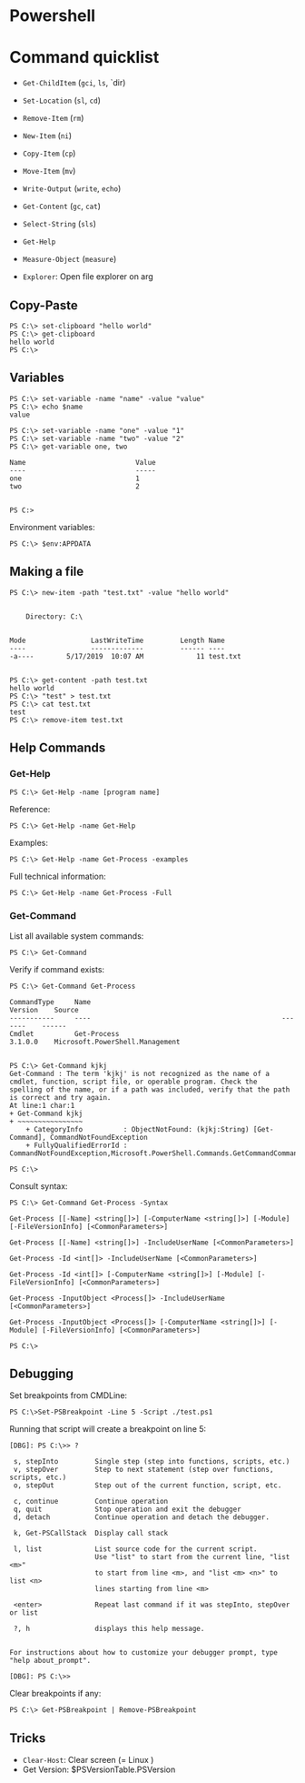 # Powershell

# Command quicklist

* `Get-ChildItem` (`gci`, `ls`, `dir)
* `Set-Location` (`sl`, `cd`)
* `Remove-Item` (`rm`)
* `New-Item` (`ni`)
* `Copy-Item` (`cp`)
* `Move-Item` (`mv`)
* `Write-Output` (`write`, `echo`)
* `Get-Content` (`gc`, `cat`)

* `Select-String` (`sls`)
* `Get-Help`
* `Measure-Object` (`measure`)

* `Explorer`: Open file explorer on arg


## Copy-Paste

```
PS C:\> set-clipboard "hello world"
PS C:\> get-clipboard
hello world
PS C:\>
```

## Variables

```
PS C:\> set-variable -name "name" -value "value"
PS C:\> echo $name
value
```

```
PS C:\> set-variable -name "one" -value "1"
PS C:\> set-variable -name "two" -value "2"
PS C:\> get-variable one, two

Name                           Value
----                           -----
one                            1
two                            2


PS C:>
```

Environment variables:
```
PS C:\> $env:APPDATA
```

## Making a file

```
PS C:\> new-item -path "test.txt" -value "hello world"


    Directory: C:\


Mode                LastWriteTime         Length Name
----                -------------         ------ ----
-a----        5/17/2019  10:07 AM             11 test.txt


PS C:\> get-content -path test.txt
hello world
PS C:\> "test" > test.txt
PS C:\> cat test.txt
test
PS C:\> remove-item test.txt
```

## Help Commands

### Get-Help

```
PS C:\> Get-Help -name [program name]
```

Reference:
```
PS C:\> Get-Help -name Get-Help
```

Examples:
```
PS C:\> Get-Help -name Get-Process -examples
```

Full technical information:
```
PS C:\> Get-Help -name Get-Process -Full
```

### Get-Command

List all available system commands:
```
PS C:\> Get-Command
```

Verify if command exists:
```
PS C:\> Get-Command Get-Process

CommandType     Name                                               Version    Source
-----------     ----                                               -------    ------
Cmdlet          Get-Process                                        3.1.0.0    Microsoft.PowerShell.Management


PS C:\> Get-Command kjkj
Get-Command : The term 'kjkj' is not recognized as the name of a cmdlet, function, script file, or operable program. Check the
spelling of the name, or if a path was included, verify that the path is correct and try again.
At line:1 char:1
+ Get-Command kjkj
+ ~~~~~~~~~~~~~~~~
    + CategoryInfo          : ObjectNotFound: (kjkj:String) [Get-Command], CommandNotFoundException
    + FullyQualifiedErrorId : CommandNotFoundException,Microsoft.PowerShell.Commands.GetCommandCommand

PS C:\>
```

Consult syntax:
```
PS C:\> Get-Command Get-Process -Syntax

Get-Process [[-Name] <string[]>] [-ComputerName <string[]>] [-Module] [-FileVersionInfo] [<CommonParameters>]

Get-Process [[-Name] <string[]>] -IncludeUserName [<CommonParameters>]

Get-Process -Id <int[]> -IncludeUserName [<CommonParameters>]

Get-Process -Id <int[]> [-ComputerName <string[]>] [-Module] [-FileVersionInfo] [<CommonParameters>]

Get-Process -InputObject <Process[]> -IncludeUserName [<CommonParameters>]

Get-Process -InputObject <Process[]> [-ComputerName <string[]>] [-Module] [-FileVersionInfo] [<CommonParameters>]

PS C:\>
```

## Debugging

Set breakpoints from CMDLine:
```
PS C:\>Set-PSBreakpoint -Line 5 -Script ./test.ps1
```

Running that script will create a breakpoint on line 5:
```
[DBG]: PS C:\>> ?

 s, stepInto         Single step (step into functions, scripts, etc.)
 v, stepOver         Step to next statement (step over functions, scripts, etc.)
 o, stepOut          Step out of the current function, script, etc.

 c, continue         Continue operation
 q, quit             Stop operation and exit the debugger
 d, detach           Continue operation and detach the debugger.

 k, Get-PSCallStack  Display call stack

 l, list             List source code for the current script.
                     Use "list" to start from the current line, "list <m>"
                     to start from line <m>, and "list <m> <n>" to list <n>
                     lines starting from line <m>

 <enter>             Repeat last command if it was stepInto, stepOver or list

 ?, h                displays this help message.


For instructions about how to customize your debugger prompt, type "help about_prompt".

[DBG]: PS C:\>>
```

Clear breakpoints if any:
```
PS C:\> Get-PSBreakpoint | Remove-PSBreakpoint
```

## Tricks

* `Clear-Host`: Clear screen (= Linux <C-l>)
* Get Version: $PSVersionTable.PSVersion
